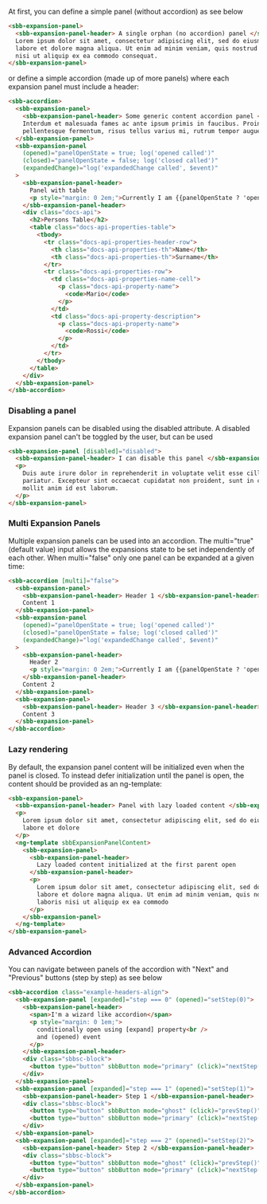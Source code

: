 At first, you can define a simple panel (without accordion) as see below

```html
<sbb-expansion-panel>
  <sbb-expansion-panel-header> A single orphan (no accordion) panel </sbb-expansion-panel-header>
  Lorem ipsum dolor sit amet, consectetur adipiscing elit, sed do eiusmod tempor incididunt ut
  labore et dolore magna aliqua. Ut enim ad minim veniam, quis nostrud exercitation ullamco laboris
  nisi ut aliquip ex ea commodo consequat.
</sbb-expansion-panel>
```

or define a simple accordion (made up of more panels) where each expansion panel must include a header:

```html
<sbb-accordion>
  <sbb-expansion-panel>
    <sbb-expansion-panel-header> Some generic content accordion panel </sbb-expansion-panel-header>
    Interdum et malesuada fames ac ante ipsum primis in faucibus. Proin blandit, justo eget
    pellentesque fermentum, risus tellus varius mi, rutrum tempor augue sem eu urna.
  </sbb-expansion-panel>
  <sbb-expansion-panel
    (opened)="panelOpenState = true; log('opened called')"
    (closed)="panelOpenState = false; log('closed called')"
    (expandedChange)="log('expandedChange called', $event)"
  >
    <sbb-expansion-panel-header>
      Panel with table
      <p style="margin: 0 2em;">Currently I am {{panelOpenState ? 'open' : 'closed'}}</p>
    </sbb-expansion-panel-header>
    <div class="docs-api">
      <h2>Persons Table</h2>
      <table class="docs-api-properties-table">
        <tbody>
          <tr class="docs-api-properties-header-row">
            <th class="docs-api-properties-th">Name</th>
            <th class="docs-api-properties-th">Surname</th>
          </tr>
          <tr class="docs-api-properties-row">
            <td class="docs-api-properties-name-cell">
              <p class="docs-api-property-name">
                <code>Mario</code>
              </p>
            </td>
            <td class="docs-api-property-description">
              <p class="docs-api-property-name">
                <code>Rossi</code>
              </p>
            </td>
          </tr>
        </tbody>
      </table>
    </div>
  </sbb-expansion-panel>
</sbb-accordion>
```

### Disabling a panel

Expansion panels can be disabled using the disabled attribute. A disabled expansion panel can't be toggled by the user, but can be used

```html
<sbb-expansion-panel [disabled]="disabled">
  <sbb-expansion-panel-header> I can disable this panel </sbb-expansion-panel-header>
  <p>
    Duis aute irure dolor in reprehenderit in voluptate velit esse cillum dolore eu fugiat nulla
    pariatur. Excepteur sint occaecat cupidatat non proident, sunt in culpa qui officia deserunt
    mollit anim id est laborum.
  </p>
</sbb-expansion-panel>
```

### Multi Expansion Panels

Multiple expansion panels can be used into an accordion. The multi="true" (default value) input allows the expansions
state to be set independently of each other. When multi="false" only one panel can be expanded at a given time:

```html
<sbb-accordion [multi]="false">
  <sbb-expansion-panel>
    <sbb-expansion-panel-header> Header 1 </sbb-expansion-panel-header>
    Content 1
  </sbb-expansion-panel>
  <sbb-expansion-panel
    (opened)="panelOpenState = true; log('opened called')"
    (closed)="panelOpenState = false; log('closed called')"
    (expandedChange)="log('expandedChange called', $event)"
  >
    <sbb-expansion-panel-header>
      Header 2
      <p style="margin: 0 2em;">Currently I am {{panelOpenState ? 'open' : 'closed'}}</p>
    </sbb-expansion-panel-header>
    Content 2
  </sbb-expansion-panel>
  <sbb-expansion-panel>
    <sbb-expansion-panel-header> Header 3 </sbb-expansion-panel-header>
    Content 3
  </sbb-expansion-panel>
</sbb-accordion>
```

### Lazy rendering

By default, the expansion panel content will be initialized even when the panel is closed.
To instead defer initialization until the panel is open, the content should be provided as an ng-template:

```html
<sbb-expansion-panel>
  <sbb-expansion-panel-header> Panel with lazy loaded content </sbb-expansion-panel-header>
  <p>
    Lorem ipsum dolor sit amet, consectetur adipiscing elit, sed do eiusmod tempor incididunt ut
    labore et dolore
  </p>
  <ng-template sbbExpansionPanelContent>
    <sbb-expansion-panel>
      <sbb-expansion-panel-header>
        Lazy loaded content initialized at the first parent open
      </sbb-expansion-panel-header>
      <p>
        Lorem ipsum dolor sit amet, consectetur adipiscing elit, sed do eiusmod tempor incididunt ut
        labore et dolore magna aliqua. Ut enim ad minim veniam, quis nostrud exercitation ullamco
        laboris nisi ut aliquip ex ea commodo
      </p>
    </sbb-expansion-panel>
  </ng-template>
</sbb-expansion-panel>
```

### Advanced Accordion

You can navigate between panels of the accordion with "Next" and "Previous" buttons (step by step) as see below

```html
<sbb-accordion class="example-headers-align">
  <sbb-expansion-panel [expanded]="step === 0" (opened)="setStep(0)">
    <sbb-expansion-panel-header>
      <span>I'm a wizard like accordion</span>
      <p style="margin: 0 1em;">
        conditionally open using [expand] property<br />
        and (opened) event
      </p>
    </sbb-expansion-panel-header>
    <div class="sbbsc-block">
      <button type="button" sbbButton mode="primary" (click)="nextStep()">Next</button>
    </div>
  </sbb-expansion-panel>
  <sbb-expansion-panel [expanded]="step === 1" (opened)="setStep(1)">
    <sbb-expansion-panel-header> Step 1 </sbb-expansion-panel-header>
    <div class="sbbsc-block">
      <button type="button" sbbButton mode="ghost" (click)="prevStep()">Previous</button>&nbsp;
      <button type="button" sbbButton mode="primary" (click)="nextStep()">Next</button>
    </div>
  </sbb-expansion-panel>
  <sbb-expansion-panel [expanded]="step === 2" (opened)="setStep(2)">
    <sbb-expansion-panel-header> Step 2 </sbb-expansion-panel-header>
    <div class="sbbsc-block">
      <button type="button" sbbButton mode="ghost" (click)="prevStep()">Previous</button>&nbsp;
      <button type="button" sbbButton mode="primary" (click)="nextStep()">End</button>
    </div>
  </sbb-expansion-panel>
</sbb-accordion>
```
